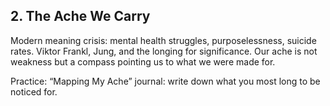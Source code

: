 ## 2. The Ache We Carry

Modern meaning crisis: mental health struggles, purposelessness, suicide rates. Viktor Frankl, Jung, and the longing for significance. Our ache is not weakness but a compass pointing us to what we were made for.

Practice: “Mapping My Ache” journal: write down what you most long to be noticed for.